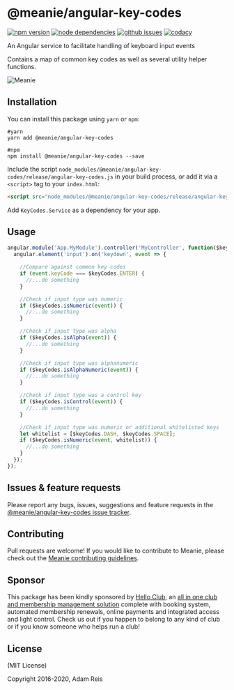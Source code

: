 # @meanie/angular-key-codes

[![npm version](https://img.shields.io/npm/v/@meanie/angular-key-codes.svg)](https://www.npmjs.com/package/@meanie/angular-key-codes)
[![node dependencies](https://david-dm.org/meanie/angular-key-codes.svg)](https://david-dm.org/meanie/angular-key-codes)
[![github issues](https://img.shields.io/github/issues/meanie/angular-key-codes.svg)](https://github.com/meanie/angular-key-codes/issues)
[![codacy](https://img.shields.io/codacy/aeb62c52c95d45ff92eca4fcfc32e6ef.svg)](https://www.codacy.com/app/meanie/angular-key-codes)


An Angular service to facilitate handling of keyboard input events

Contains a map of common key codes as well as several utility helper functions.

![Meanie](https://raw.githubusercontent.com/meanie/meanie/master/meanie-logo-full.png)

## Installation

You can install this package using `yarn` or `npm`:

```shell
#yarn
yarn add @meanie/angular-key-codes

#npm
npm install @meanie/angular-key-codes --save
```

Include the script `node_modules/@meanie/angular-key-codes/release/angular-key-codes.js` in your build process, or add it via a `<script>` tag to your `index.html`:

```html
<script src="node_modules/@meanie/angular-key-codes/release/angular-key-codes.js"></script>
```

Add `KeyCodes.Service` as a dependency for your app.

## Usage

```js
angular.module('App.MyModule').controller('MyController', function($keyCodes) {
  angular.element('input').on('keydown', event => {

    //Compare against common key codes
    if (event.keyCode === $keyCodes.ENTER) {
      //...do something
    }

    //Check if input type was numeric
    if ($keyCodes.isNumeric(event)) {
      //...do something
    }

    //Check if input type was alpha
    if ($keyCodes.isAlpha(event)) {
      //...do something
    }

    //Check if input type was alphanumeric
    if ($keyCodes.isAlphaNumeric(event)) {
      //...do something
    }

    //Check if input type was a control key
    if ($keyCodes.isControl(event)) {
      //...do something
    }

    //Check if input type was numeric or additional whitelisted keys
    let whitelist = [$keyCodes.DASH, $keyCodes.SPACE];
    if ($keyCodes.isNumeric(event, whitelist)) {
      //...do something
    }
  });
});
```

## Issues & feature requests

Please report any bugs, issues, suggestions and feature requests in the [@meanie/angular-key-codes issue tracker](https://github.com/meanie/angular-key-codes/issues).

## Contributing

Pull requests are welcome! If you would like to contribute to Meanie, please check out the [Meanie contributing guidelines](https://github.com/meanie/meanie/blob/master/CONTRIBUTING.md).

## Sponsor

This package has been kindly sponsored by [Hello Club](https://helloclub.com?source=meanie), an [all in one club and membership management solution](https://helloclub.com?source=meanie) complete with booking system, automated membership renewals, online payments and integrated access and light control. Check us out if you happen to belong to any kind of club or if you know someone who helps run a club!

## License

(MIT License)

Copyright 2016-2020, Adam Reis
